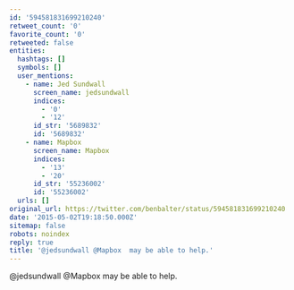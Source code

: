 ```yaml
---
id: '594581831699210240'
retweet_count: '0'
favorite_count: '0'
retweeted: false
entities:
  hashtags: []
  symbols: []
  user_mentions:
    - name: Jed Sundwall
      screen_name: jedsundwall
      indices:
        - '0'
        - '12'
      id_str: '5689832'
      id: '5689832'
    - name: Mapbox
      screen_name: Mapbox
      indices:
        - '13'
        - '20'
      id_str: '55236002'
      id: '55236002'
  urls: []
original_url: https://twitter.com/benbalter/status/594581831699210240
date: '2015-05-02T19:18:50.000Z'
sitemap: false
robots: noindex
reply: true
title: '@jedsundwall @Mapbox  may be able to help.'
---
```


@jedsundwall @Mapbox  may be able to help.